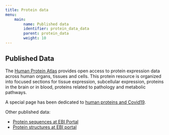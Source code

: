 ```yaml
---
title: Protein data
menu:
    main:
        name: Published data
        identifier: protein_data_data
        parent: protein_data
        weight: 10
---
```


## Published Data

The [Human Protein Atlas](https://www.proteinatlas.org) provides open access to protein expression data across human organs, tissues and cells. This protein resource is organized into focused sections for tissue expression, subcellular expression, proteins in the brain or in blood, proteins related to pathology and metabolic pathways.

A special page has been dedicated to [human proteins and Covid19](https://www.proteinatlas.org/humanproteome/sars-cov-2).

Other published data:

* [Protein sequences at EBI Portal](https://www.covid19dataportal.org/proteins)
* [Protein structures at EBI portal](https://www.covid19dataportal.org/structures)
